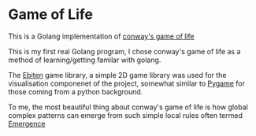 # Game of Life

This is a Golang implementation of [conway's game of life](https://en.wikipedia.org/wiki/Conway%27s_Game_of_Life)

This is my first real Golang program, I chose conway's game of life as a method of learning/getting familar with golang.

The [Ebiten](https://github.com/hajimehoshi/ebiten) game library, a simple 2D game library was used for the visualisation componenet of the project, somewhat similar to [Pygame](https://www.pygame.org/wiki/GettingStarted) for those coming from a python background.

To me, the most beautiful thing about conway's game of life is how global complex patterns can emerge from such simple local rules often termed [Emergence](https://en.wikipedia.org/wiki/Emergence)
